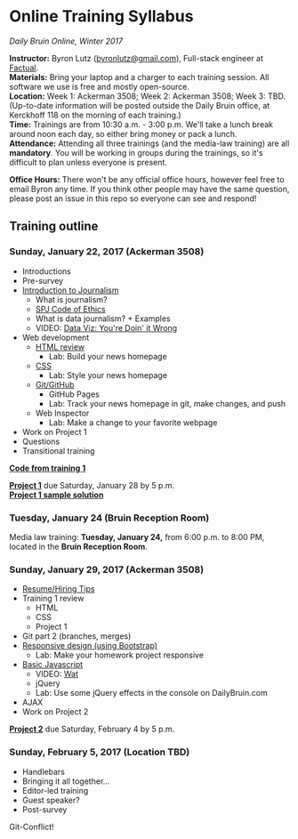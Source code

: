 <!--This syllabus is available online at https://github.com/blutz/db-training-w17 -->

# Online Training Syllabus
*Daily Bruin Online, Winter 2017*

**Instructor:** Byron Lutz (<byronlutz@gmail.com>), Full-stack engineer at [Factual](https://factual.com).    
**Materials:** Bring your laptop and a charger to each training session. All software we use is free and mostly open-source.    
**Location:** Week 1: Ackerman 3508; Week 2: Ackerman 3508; Week 3: TBD. (Up-to-date information will be posted outside the Daily Bruin office, at Kerckhoff 118 on the morning of each training.)    
**Time:** Trainings are from 10:30 a.m. - 3:00 p.m. We'll take a lunch break around noon each day, so either bring money or pack a lunch.    
**Attendance:** Attending all three trainings (and the media-law training) are all **mandatory**. You will be working in groups during the trainings, so it's difficult to plan unless everyone is present.

**Office Hours:** There won't be any official office hours, however feel free to email Byron any time. If you think other people may have the same question, please post an issue in this repo so everyone can see and respond!

## Training outline
### Sunday, January 22, 2017 (Ackerman 3508)
* Introductions
* Pre-survey
* [Introduction to Journalism](topics/journalism.md)
  * What is journalism?
  * [SPJ Code of Ethics](http://www.spj.org/ethicscode.asp)
  * What is data journalism? + Examples
  * VIDEO: [Data Viz: You're Doin' it Wrong](https://www.youtube.com/watch?v=i93iWza8sG8)
* Web development
  * [HTML review](topics/html-css-js.md)
    * Lab: Build your news homepage
  * [CSS](topics/html-css-js.md)
    * Lab: Style your news homepage
  * [Git/GitHub](topics/git.md)
    * GitHub Pages
    * Lab: Track your news homepage in git, make changes, and push
  * Web Inspector
    * Lab: Make a change to your favorite webpage
* Work on Project 1
* Questions
* Transitional training

**[Code from training 1](samples/training1)**

**[Project 1](projects/project1.md)** due Saturday, January 28 by 5 p.m.    
**[Project 1 sample solution](samples/club-webpage)**


### Tuesday, January 24 (Bruin Reception Room)
Media law training: **Tuesday, January 24,** from 6:00 p.m. to 8:00 PM, located in the **Bruin Reception Room**.

### Sunday, January 29, 2017 (Ackerman 3508)
* [Resume/Hiring Tips](topics/resume-hiring.md)
* Training 1 review
  * HTML
  * CSS
  * Project 1
* Git part 2 (branches, merges)
* [Responsive design (using Bootstrap)](topics/html-css-js.md)
  * Lab: Make your homework project responsive
* [Basic Javascript](topics/html-css-js.md)
  * VIDEO: [Wat](https://www.destroyallsoftware.com/talks/wat)
  * jQuery
  * Lab: Use some jQuery effects in the console on DailyBruin.com
* AJAX
* Work on Project 2

**[Project 2](projects/project2.md)** due Saturday, February 4 by 5 p.m.

### Sunday, February 5, 2017 (Location TBD)
* Handlebars
* Bringing it all together...
* Editor-led training
* Guest speaker?
* Post-survey

Git-Conflict!
